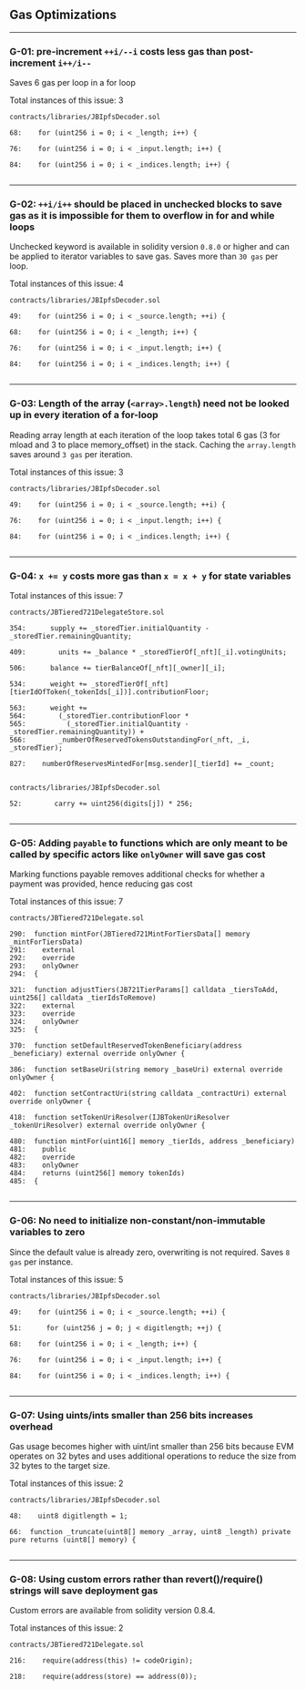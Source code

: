 ## Gas Optimizations
 *** 


### G-01: pre-increment `++i/--i` costs less gas than post-increment `i++/i--`
Saves 6 gas per loop in a for loop

Total instances of this issue: 3

```solidity
contracts/libraries/JBIpfsDecoder.sol

68:    for (uint256 i = 0; i < _length; i++) {

76:    for (uint256 i = 0; i < _input.length; i++) {

84:    for (uint256 i = 0; i < _indices.length; i++) {


```
 *** 


### G-02: `++i/i++` should be placed in unchecked blocks to save gas as it is impossible for them to overflow in for and while loops
Unchecked keyword is available in solidity version `0.8.0` or higher and can be applied to iterator variables to save gas. 
Saves more than `30 gas` per loop.

Total instances of this issue: 4

```solidity
contracts/libraries/JBIpfsDecoder.sol

49:    for (uint256 i = 0; i < _source.length; ++i) {

68:    for (uint256 i = 0; i < _length; i++) {

76:    for (uint256 i = 0; i < _input.length; i++) {

84:    for (uint256 i = 0; i < _indices.length; i++) {


```
 *** 


### G-03: Length of the array (`<array>.length`) need not be looked up in every iteration of a for-loop
Reading array length at each iteration of the loop takes total 6 gas (3 for mload and 3 to place memory_offset) in the stack.
Caching the `array.length` saves around `3 gas` per iteration.

Total instances of this issue: 3

```solidity
contracts/libraries/JBIpfsDecoder.sol

49:    for (uint256 i = 0; i < _source.length; ++i) {

76:    for (uint256 i = 0; i < _input.length; i++) {

84:    for (uint256 i = 0; i < _indices.length; i++) {


```
 *** 


### G-04: `x += y` costs more gas than `x = x + y` for state variables

Total instances of this issue: 7

```solidity
contracts/JBTiered721DelegateStore.sol

354:      supply += _storedTier.initialQuantity - _storedTier.remainingQuantity;

409:        units += _balance * _storedTierOf[_nft][_i].votingUnits;

506:      balance += tierBalanceOf[_nft][_owner][_i];

534:      weight += _storedTierOf[_nft][tierIdOfToken(_tokenIds[_i])].contributionFloor;

563:      weight +=
564:        (_storedTier.contributionFloor *
565:          (_storedTier.initialQuantity - _storedTier.remainingQuantity)) +
566:        _numberOfReservedTokensOutstandingFor(_nft, _i, _storedTier);

827:    numberOfReservesMintedFor[msg.sender][_tierId] += _count;


```
```solidity
contracts/libraries/JBIpfsDecoder.sol

52:        carry += uint256(digits[j]) * 256;


```
 *** 


### G-05: Adding `payable` to functions which are only meant to be called by specific actors like `onlyOwner` will save gas cost
Marking functions payable removes additional checks for whether a payment was provided, hence reducing gas cost

Total instances of this issue: 7

```solidity
contracts/JBTiered721Delegate.sol

290:  function mintFor(JBTiered721MintForTiersData[] memory _mintForTiersData)
291:    external
292:    override
293:    onlyOwner
294:  {

321:  function adjustTiers(JB721TierParams[] calldata _tiersToAdd, uint256[] calldata _tierIdsToRemove)
322:    external
323:    override
324:    onlyOwner
325:  {

370:  function setDefaultReservedTokenBeneficiary(address _beneficiary) external override onlyOwner {

386:  function setBaseUri(string memory _baseUri) external override onlyOwner {

402:  function setContractUri(string calldata _contractUri) external override onlyOwner {

418:  function setTokenUriResolver(IJBTokenUriResolver _tokenUriResolver) external override onlyOwner {

480:  function mintFor(uint16[] memory _tierIds, address _beneficiary)
481:    public
482:    override
483:    onlyOwner
484:    returns (uint256[] memory tokenIds)
485:  {


```
 *** 


### G-06: No need to initialize non-constant/non-immutable variables to zero
Since the default value is already zero, overwriting is not required.
Saves `8 gas` per instance.

Total instances of this issue: 5

```solidity
contracts/libraries/JBIpfsDecoder.sol

49:    for (uint256 i = 0; i < _source.length; ++i) {

51:      for (uint256 j = 0; j < digitlength; ++j) {

68:    for (uint256 i = 0; i < _length; i++) {

76:    for (uint256 i = 0; i < _input.length; i++) {

84:    for (uint256 i = 0; i < _indices.length; i++) {


```
 *** 


### G-07: Using uints/ints smaller than 256 bits increases overhead
Gas usage becomes higher with uint/int smaller than 256 bits because EVM operates on 32 bytes and uses additional operations to reduce the size from 32 bytes to the target size.

Total instances of this issue: 2

```solidity
contracts/libraries/JBIpfsDecoder.sol

48:    uint8 digitlength = 1;

66:  function _truncate(uint8[] memory _array, uint8 _length) private pure returns (uint8[] memory) {


```
 *** 


### G-08: Using custom errors rather than revert()/require() strings will save deployment gas
Custom errors are available from solidity version 0.8.4.

Total instances of this issue: 2

```solidity
contracts/JBTiered721Delegate.sol

216:    require(address(this) != codeOrigin);

218:    require(address(store) == address(0));


```
